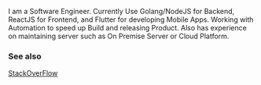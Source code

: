 I am a Software Engineer. Currently Use Golang/NodeJS for Backend, ReactJS for Frontend, and Flutter for developing Mobile Apps. Working with Automation to speed up Build and releasing Product. Also has experience on maintaining server such as On Premise Server or Cloud Platform.

### See also

[StackOverFlow](https://stackoverflow.com/users/7334197/darmawan-zulkifli)

